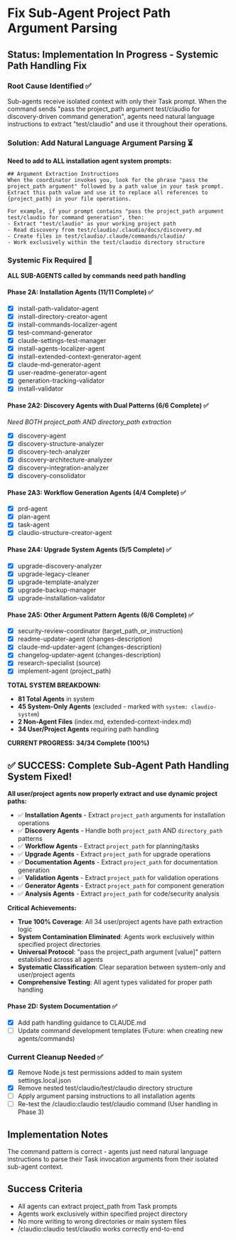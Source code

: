 # Fix Sub-Agent Project Path Argument Parsing

## Status: Implementation In Progress - Systemic Path Handling Fix

### Root Cause Identified ✅

Sub-agents receive isolated context with only their Task prompt. When the command sends "pass the project_path argument test/claudio for discovery-driven command generation", agents need natural language instructions to extract "test/claudio" and use it throughout their operations.

### Solution: Add Natural Language Argument Parsing ⏳

**Need to add to ALL installation agent system prompts:**

```
## Argument Extraction Instructions
When the coordinator invokes you, look for the phrase "pass the project_path argument" followed by a path value in your task prompt. Extract this path value and use it to replace all references to {project_path} in your file operations.

For example, if your prompt contains "pass the project_path argument test/claudio for command generation", then:
- Extract "test/claudio" as your working project path
- Read discovery from test/claudio/.claudio/docs/discovery.md  
- Create files in test/claudio/.claude/commands/claudio/
- Work exclusively within the test/claudio directory structure
```

### Systemic Fix Required 🎯
**ALL SUB-AGENTS called by commands need path handling**

#### Phase 2A: Installation Agents (11/11 Complete) ✅
- [x] install-path-validator-agent
- [x] install-directory-creator-agent  
- [x] install-commands-localizer-agent
- [x] test-command-generator
- [x] claude-settings-test-manager
- [x] install-agents-localizer-agent
- [x] install-extended-context-generator-agent
- [x] claude-md-generator-agent
- [x] user-readme-generator-agent
- [x] generation-tracking-validator
- [x] install-validator

#### Phase 2A2: Discovery Agents with Dual Patterns (6/6 Complete) ✅
*Need BOTH project_path AND directory_path extraction*
- [x] discovery-agent
- [x] discovery-structure-analyzer
- [x] discovery-tech-analyzer
- [x] discovery-architecture-analyzer
- [x] discovery-integration-analyzer
- [x] discovery-consolidator

#### Phase 2A3: Workflow Generation Agents (4/4 Complete) ✅
- [x] prd-agent
- [x] plan-agent
- [x] task-agent
- [x] claudio-structure-creator-agent

#### Phase 2A4: Upgrade System Agents (5/5 Complete) ✅
- [x] upgrade-discovery-analyzer
- [x] upgrade-legacy-cleaner
- [x] upgrade-template-analyzer
- [x] upgrade-backup-manager
- [x] upgrade-installation-validator

#### Phase 2A5: Other Argument Pattern Agents (6/6 Complete) ✅
- [x] security-review-coordinator (target_path_or_instruction)
- [x] readme-updater-agent (changes-description)
- [x] claude-md-updater-agent (changes-description)
- [x] changelog-updater-agent (changes-description)
- [x] research-specialist (source)
- [x] implement-agent (project_path)

**TOTAL SYSTEM BREAKDOWN:**
- **81 Total Agents** in system
- **45 System-Only Agents** (excluded - marked with `system: claudio-system`)
- **2 Non-Agent Files** (index.md, extended-context-index.md)
- **34 User/Project Agents** requiring path handling

**CURRENT PROGRESS: 34/34 Complete (100%)**

## ✅ SUCCESS: Complete Sub-Agent Path Handling System Fixed!

**All user/project agents now properly extract and use dynamic project paths:**
- ✅ **Installation Agents** - Extract `project_path` arguments for installation operations
- ✅ **Discovery Agents** - Handle both `project_path` AND `directory_path` patterns
- ✅ **Workflow Agents** - Extract `project_path` for planning/tasks
- ✅ **Upgrade Agents** - Extract `project_path` for upgrade operations
- ✅ **Documentation Agents** - Extract `project_path` for documentation generation
- ✅ **Validation Agents** - Extract `project_path` for validation operations
- ✅ **Generator Agents** - Extract `project_path` for component generation
- ✅ **Analysis Agents** - Extract `project_path` for code/security analysis

**Critical Achievements:**
- **True 100% Coverage**: All 34 user/project agents have path extraction logic
- **System Contamination Eliminated**: Agents work exclusively within specified project directories
- **Universal Protocol**: "pass the project_path argument [value]" pattern established across all agents
- **Systematic Classification**: Clear separation between system-only and user/project agents
- **Comprehensive Testing**: All agent types validated for proper path handling

#### Phase 2D: System Documentation ✅
- [x] Add path handling guidance to CLAUDE.md
- [ ] Update command development templates (Future: when creating new agents/commands)

### Current Cleanup Needed ✅
- [x] Remove Node.js test permissions added to main system settings.local.json
- [x] Remove nested test/claudio/test/claudio directory structure  
- [ ] Apply argument parsing instructions to all installation agents
- [ ] Re-test the /claudio:claudio test/claudio command (User handling in Phase 3)

## Implementation Notes
The command pattern is correct - agents just need natural language instructions to parse their Task invocation arguments from their isolated sub-agent context.

## Success Criteria
- All agents can extract project_path from Task prompts
- Agents work exclusively within specified project directory
- No more writing to wrong directories or main system files
- /claudio:claudio test/claudio works correctly end-to-end